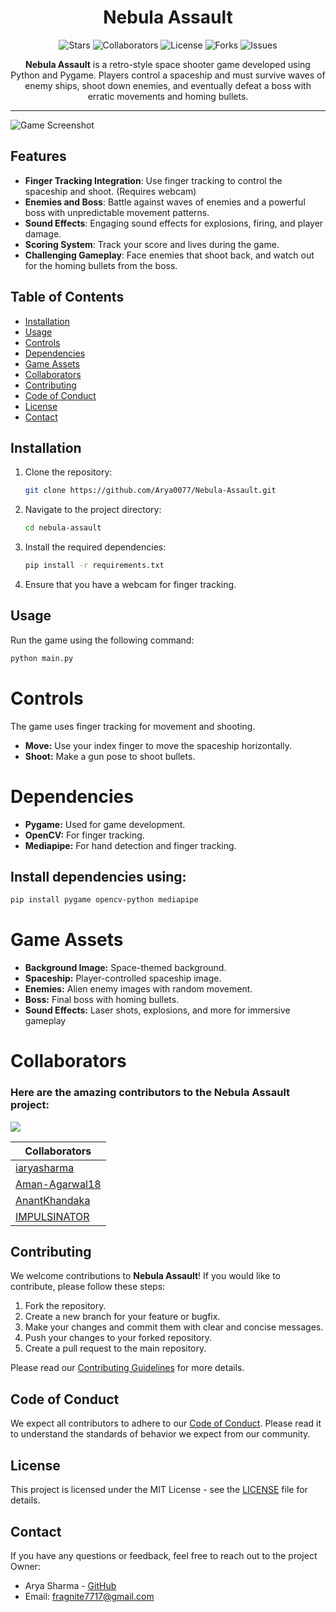 <h1 align="center">Nebula Assault</h1>
<p align="center">
    <img src="https://img.shields.io/github/stars/Arya0077/Nebula-Assault?style=social" alt="Stars">
    <img src="https://img.shields.io/github/contributors/Arya0077/Nebula-Assault" alt="Collaborators">
    <img src="https://img.shields.io/github/license/Arya0077/Nebula-Assault" alt="License">
    <img src="https://img.shields.io/github/forks/Arya0077/Nebula-Assault" alt="Forks">
    <img src="https://img.shields.io/github/issues/Arya0077/Nebula-Assault" alt="Issues">
</p>
<p align="center"><strong>Nebula Assault</strong> is a retro-style space shooter game developed using Python and Pygame. Players control a spaceship and must survive waves of enemy ships, shoot down enemies, and eventually defeat a boss with erratic movements and homing bullets.</p>

---

![Game Screenshot](res/images/output.gif)

## Features

- **Finger Tracking Integration**: Use finger tracking to control the spaceship and shoot. (Requires webcam)
- **Enemies and Boss**: Battle against waves of enemies and a powerful boss with unpredictable movement patterns.
- **Sound Effects**: Engaging sound effects for explosions, firing, and player damage.
- **Scoring System**: Track your score and lives during the game.
- **Challenging Gameplay**: Face enemies that shoot back, and watch out for the homing bullets from the boss.

## Table of Contents

- [Installation](#installation)
- [Usage](#usage)
- [Controls](#controls)
- [Dependencies](#dependencies)
- [Game Assets](#game-assets)
- [Collaborators](#collaborators)
- [Contributing](#contributing)
- [Code of Conduct](#code-of-conduct)
- [License](#license)
- [Contact](#contact)

## Installation

1. Clone the repository:
    ```bash
    git clone https://github.com/Arya0077/Nebula-Assault.git
    ```

2. Navigate to the project directory:
    ```bash
    cd nebula-assault
    ```

3. Install the required dependencies:
    ```bash
    pip install -r requirements.txt
    ```

4. Ensure that you have a webcam for finger tracking.

## Usage

Run the game using the following command:

```bash
python main.py
```

# Controls
The game uses finger tracking for movement and shooting.

- **Move:** Use your index finger to move the spaceship horizontally.
- **Shoot:** Make a gun pose to shoot bullets.

# Dependencies
- **Pygame:** Used for game development.
- **OpenCV:** For finger tracking.
- **Mediapipe:** For hand detection and finger tracking.

## Install dependencies using:
```bash
pip install pygame opencv-python mediapipe
```
# Game Assets
- **Background Image:** Space-themed background.
- **Spaceship:** Player-controlled spaceship image.
- **Enemies:** Alien enemy images with random movement.
- **Boss:** Final boss with homing bullets.
- **Sound Effects:** Laser shots, explosions, and more for immersive gameplay

# Collaborators

### Here are the amazing contributors to the **Nebula Assault** project: 

<a href="https://github.com/iaryasharma/Nebula-assault/graphs/contributors">
  <img src="https://contributors-img.web.app/image?repo=iaryasharma/Nebula-assault" />
</a>

<br>

| Collaborators |
|-------------|
| [iaryasharma](https://github.com/iaryasharma) |
| [Aman-Agarwal18](https://github.com/Aman-Agarwal18) 
| [AnantKhandaka](https://github.com/AnantKhandaka) |
| [IMPULSINATOR](https://github.com/IMPULSINATOR) | 
## Contributing

We welcome contributions to **Nebula Assault**! If you would like to contribute, please follow these steps:

1. Fork the repository.
2. Create a new branch for your feature or bugfix.
3. Make your changes and commit them with clear and concise messages.
4. Push your changes to your forked repository.
5. Create a pull request to the main repository.

Please read our [Contributing Guidelines](CONTRIBUTING.md) for more details.

## Code of Conduct

We expect all contributors to adhere to our [Code of Conduct](CODE_OF_CONDUCT.md). Please read it to understand the standards of behavior we expect from our community.

## License

This project is licensed under the MIT License - see the [LICENSE](LICENSE) file for details.

## Contact

If you have any questions or feedback, feel free to reach out to the project Owner:

- Arya Sharma - [GitHub](https://github.com/iaryasharma)
- Email: fragnite7717@gmail.com
